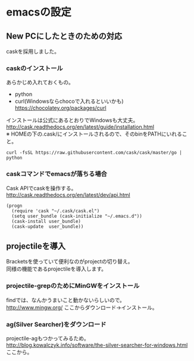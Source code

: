 emacsの設定
=============

New PCにしたときのための対応
------------------------

caskを採用しました。

### caskのインストール

あらかじめ入れておくもの。

- python
- curl(Windowsならchocoで入れるといいかも) https://chocolatey.org/packages/curl

インストールは公式にあるとおりでWindowsも大丈夫。  
http://cask.readthedocs.org/en/latest/guide/installation.html  
※ HOMEの下の.cask/にインストールされるので、そのbinをPATHにいれること。

```
curl -fsSL https://raw.githubusercontent.com/cask/cask/master/go | python
```

### caskコマンドでemacsが落ちる場合

Cask APIでcaskを操作する。  
http://cask.readthedocs.org/en/latest/dev/api.html

```
(progn 
  (require 'cask "~/.cask/cask.el")
  (setq user_bundle (cask-initialize "~/.emacs.d"))
  (cask-install user_bundle)
  (cask-update  user_bundle))
```


projectileを導入
----------------

Bracketsを使っていて便利なのがprojectの切り替え。  
同様の機能であるprojectileを導入します。

### projectile-grepのためにMinGWをインストール

findでは、なんかうまいこと動かないらしいので。  
http://www.mingw.org/ ここからダウンロード→インストール。

### ag(Silver Searcher)をダウンロード

projectile-agもつかってみるため。  
http://blog.kowalczyk.info/software/the-silver-searcher-for-windows.html ここから。

